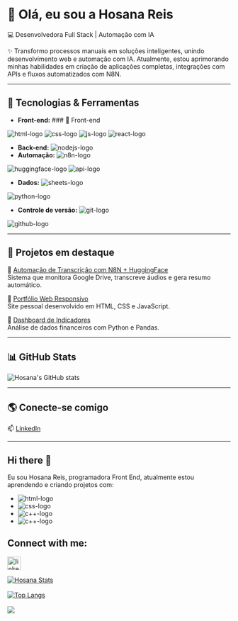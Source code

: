 # 👋 Olá, eu sou a Hosana Reis  

💻 Desenvolvedora Full Stack | Automação com IA

✨ Transformo processos manuais em soluções inteligentes, unindo desenvolvimento web e automação com IA.
Atualmente, estou aprimorando minhas habilidades em criação de aplicações completas, integrações com APIs e fluxos automatizados com N8N.

---

## 🚀 Tecnologias & Ferramentas
- **Front-end:** ### 🚀 Front-end  
<p align="left">
  <img src="https://img.shields.io/badge/html5-%23E34F26.svg?style=for-the-badge&logo=html5&logoColor=white" alt="html-logo"/>
  <img src="https://img.shields.io/badge/css3-%231572B6.svg?style=for-the-badge&logo=css3&logoColor=white" alt="css-logo"/>
  <img src="https://img.shields.io/badge/javascript-%23F7DF1E.svg?style=for-the-badge&logo=javascript&logoColor=black" alt="js-logo"/>
  <img src="https://img.shields.io/badge/react-%2361DAFB.svg?style=for-the-badge&logo=react&logoColor=black" alt="react-logo"/>
</p>


- **Back-end:** <img src="https://img.shields.io/badge/node.js-%23339933.svg?style=for-the-badge&logo=node.js&logoColor=white" alt="nodejs-logo"/>
- **Automação:** <img src="https://img.shields.io/badge/n8n-%23EA4C89.svg?style=for-the-badge&logo=n8n&logoColor=white" alt="n8n-logo"/>
<img src="https://img.shields.io/badge/huggingface-%23FFD21E.svg?style=for-the-badge&logo=huggingface&logoColor=black" alt="huggingface-logo"/>
<img src="https://img.shields.io/badge/api-%23000000.svg?style=for-the-badge&logo=fastapi&logoColor=white" alt="api-logo"/>
  
- **Dados:** <img src="https://img.shields.io/badge/google%20sheets-%2334A853.svg?style=for-the-badge&logo=google-sheets&logoColor=white" alt="sheets-logo"/>
<img src="https://img.shields.io/badge/python-%233776AB.svg?style=for-the-badge&logo=python&logoColor=white" alt="python-logo"/>

- **Controle de versão:** <img src="https://img.shields.io/badge/git-%23F05032.svg?style=for-the-badge&logo=git&logoColor=white" alt="git-logo"/>
<img src="https://img.shields.io/badge/github-%23181717.svg?style=for-the-badge&logo=github&logoColor=white" alt="github-logo"/>

---

## 📌 Projetos em destaque
🔹 [Automação de Transcrição com N8N + HuggingFace](link_projeto)  
Sistema que monitora Google Drive, transcreve áudios e gera resumo automático.  

🔹 [Portfólio Web Responsivo](link_projeto)  
Site pessoal desenvolvido em HTML, CSS e JavaScript.  

🔹 [Dashboard de Indicadores](link_projeto)  
Análise de dados financeiros com Python e Pandas.  

---

## 📊 GitHub Stats
![Hosana's GitHub stats](https://github-readme-stats.vercel.app/api?username=SEU_USUARIO&show_icons=true&theme=radical)

---

## 🌎 Conecte-se comigo
📫 [LinkedIn](https://www.linkedin.com/in/SEU_LINK)  

















-----------------------------------------------------------------------------------------------------------------------------------------------------
## Hi there :pencil:

Eu sou Hosana Reis, programadora Front End, atualmente estou aprendendo e criando projetos com:
<br>
  - <img src="https://img.shields.io/badge/html5-%23E34F26.svg?style=for-the-badge&logo=html5&logoColor=white" alt="html-logo"/>
  - <img src="https://img.shields.io/badge/css3-%231572B6.svg?style=for-the-badge&logo=css3&logoColor=white" alt="css-logo"/>
  - <img src="https://img.shields.io/badge/c++-%2300599C.svg?style=for-the-badge&logo=c%2B%2B&logoColor=white" alt="c++-logo"/>
  - <img src="https://img.shields.io/badge/c++-%2300599C.svg?style=for-the-badge&logo=c%2B%2B&logoColor=white" alt="c++-logo"/>

## Connect with me:

<p> 
<a href="https://www.linkedin.com/in/hosanareisalves/">
  <img aling="left" alt="linkedIn" width="30px" src="https://cdn.jsdelivr.net/npm/simple-icons@v3/icons/linkedin.svg"/>
</a>
</p>

[![Hosana Stats](https://github-readme-stats.vercel.app/api?username=hosanareis)](https://github.com/anuraghazra/github-readme-stats)
<br>
<br>
[![Top Langs](https://github-readme-stats.vercel.app/api/top-langs/?username=hosanareis)](https://github.com/anuraghazra/github-readme-stats)
<br>
<br>
![](https://komarev.com/ghpvc/?username=your-github-username)
<br>
